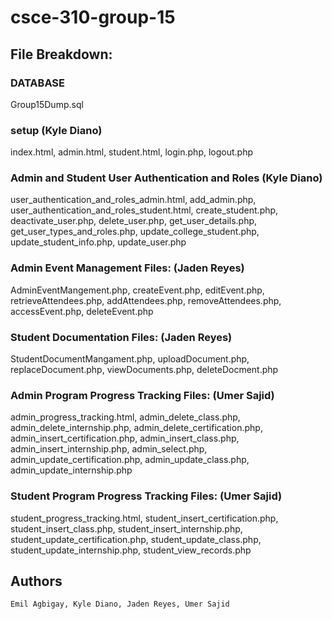 # csce-310-group-15

## File Breakdown:

### DATABASE<br />
Group15Dump.sql
<br />

### setup (Kyle Diano)<br />
index.html, admin.html, student.html, login.php, logout.php
<br />


### Admin and Student User Authentication and Roles (Kyle Diano)<br />
user_authentication_and_roles_admin.html, add_admin.php, user_authentication_and_roles_student.html, create_student.php, deactivate_user.php, delete_user.php, get_user_details.php, get_user_types_and_roles.php, update_college_student.php, update_student_info.php, update_user.php
<br /> 

### Admin Event Management Files: (Jaden Reyes)<br />
AdminEventMangement.php, createEvent.php, editEvent.php, retrieveAttendees.php, addAttendees.php, removeAttendees.php, accessEvent.php, deleteEvent.php <br /> 
### Student Documentation Files: (Jaden Reyes)<br />
StudentDocumentMangament.php, uploadDocument.php, replaceDocument.php, viewDocuments.php, deleteDocment.php <br />

### Admin Program Progress Tracking Files: (Umer Sajid)<br />
admin_progress_tracking.html, admin_delete_class.php, admin_delete_internship.php, admin_delete_certification.php, admin_insert_certification.php, admin_insert_class.php, admin_insert_internship.php, admin_select.php,
admin_update_certification.php, admin_update_class.php, admin_update_internship.php <br />

### Student Program Progress Tracking Files: (Umer Sajid)<br />
student_progress_tracking.html, student_insert_certification.php, student_insert_class.php, student_insert_internship.php, student_update_certification.php, student_update_class.php, student_update_internship.php, student_view_records.php <br />

## Authors
```
Emil Agbigay, Kyle Diano, Jaden Reyes, Umer Sajid
```
